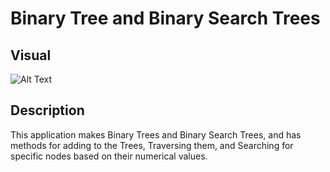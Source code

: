 # Binary Tree and Binary Search Trees

## Visual
![Alt Text]()

## Description
This application makes Binary Trees and Binary Search Trees, and has methods for adding to the Trees, Traversing them, and Searching for specific nodes based on their numerical values. 